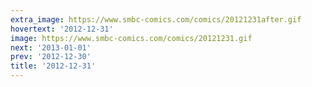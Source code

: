 ```yaml
---
extra_image: https://www.smbc-comics.com/comics/20121231after.gif
hovertext: '2012-12-31'
image: https://www.smbc-comics.com/comics/20121231.gif
next: '2013-01-01'
prev: '2012-12-30'
title: '2012-12-31'
---
```

